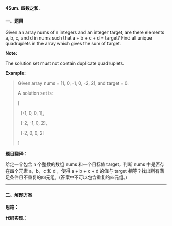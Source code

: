 **4Sum. 四数之和.**

#### 一、题目

Given an array nums of n integers and an integer target, are there elements a, b, c, and d in nums such that a + b + c + d = target? Find all unique quadruplets in the array which gives the sum of target.

**Note:**

The solution set must not contain duplicate quadruplets.

**Example:**
> Given array nums = [1, 0, -1, 0, -2, 2], and target = 0.
>
> A solution set is:
>
> [
>
> &nbsp;&nbsp;[-1, 0, 0, 1],
>
> &nbsp;&nbsp;[-2, -1, 0, 2],
>
> &nbsp;&nbsp;[-2, 0, 0, 2]
>
> ]

**题目翻译：**

给定一个包含 n 个整数的数组 nums 和一个目标值 target，判断 nums 中是否存在四个元素 a，b，c 和 d ，使得 a + b + c + d 的值与 target 相等？找出所有满足条件且不重复的四元组。(答案中不可以包含重复的四元组。)

---

#### 二、解题方案

**思路：**


**代码实现：**

```

```
